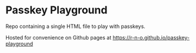 # Passkey Playground

Repo containing a single HTML file to play with passkeys.

Hosted for convenience on Github pages at https://r-n-o.github.io/passkey-playground
